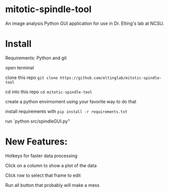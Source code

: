# mitotic-spindle-tool
An image analysis Python GUI application for use in Dr. Elting's lab at NCSU.


# Install
Requirements: Python and git  

open terminal  

clone this repo `git clone https://github.com/eltinglab/mitotic-spindle-tool`  

cd into this repo `cd mitotic-spindle-tool` 

create a python envirnoment using your favorite way to do that  

install requirements with `pip install -r requirements.txt  `

run `python src/spindleGUI.py"  


# New Features:

Hotkeys for faster data processing  

Click on a column to show a plot of the data  

Click row to select that frame to edit  

Run all button that probably will make a mess